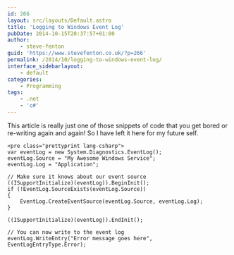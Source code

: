 ```yaml
---
id: 266
layout: src/layouts/Default.astro
title: 'Logging to Windows Event Log'
pubDate: 2014-10-15T20:37:57+01:00
author:
    - steve-fenton
guid: 'https://www.stevefenton.co.uk/?p=266'
permalink: /2014/10/logging-to-windows-event-log/
interface_sidebarlayout:
    - default
categories:
    - Programming
tags:
    - .net
    - 'c#'
---
```


This article is really just one of those snippets of code that you get bored or re-writing again and again! So I have left it here for my future self.

```
<pre class="prettyprint lang-csharp">
var eventLog = new System.Diagnostics.EventLog();
eventLog.Source = "My Awesome Windows Service";
eventLog.Log = "Application";

// Make sure it knows about our event source
((ISupportInitialize)(eventLog)).BeginInit();
if (!EventLog.SourceExists(eventLog.Source))
{
    EventLog.CreateEventSource(eventLog.Source, eventLog.Log);
}

((ISupportInitialize)(eventLog)).EndInit();

// You can now write to the event log
eventLog.WriteEntry("Error message goes here", EventLogEntryType.Error);
```